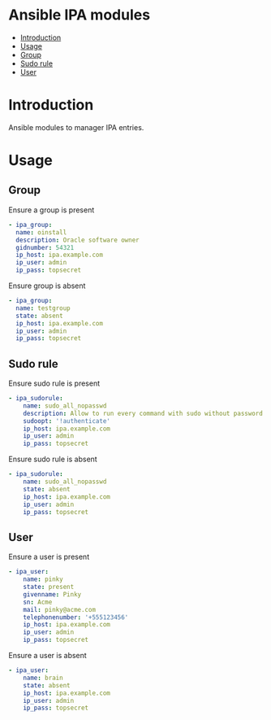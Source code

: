Ansible IPA modules
==========

- [Introduction](#introduction)
- [Usage](#usage)
 - [Group](#group)
 - [Sudo rule](#sudo_rule)
 - [User](#user)

# Introduction
Ansible modules to manager IPA entries.

# Usage

## Group
Ensure a group is present
```yaml
- ipa_group:
  name: oinstall
  description: Oracle software owner
  gidnumber: 54321
  ip_host: ipa.example.com
  ip_user: admin
  ip_pass: topsecret
```

Ensure group is absent
```yaml
- ipa_group:
  name: testgroup
  state: absent
  ip_host: ipa.example.com
  ip_user: admin
  ip_pass: topsecret
```

## Sudo rule
Ensure sudo rule is present
```yaml
- ipa_sudorule:
    name: sudo_all_nopasswd
    description: Allow to run every command with sudo without password
    sudoopt: '!authenticate'
    ip_host: ipa.example.com
    ip_user: admin
    ip_pass: topsecret
```

Ensure sudo rule is absent
```yaml
- ipa_sudorule:
    name: sudo_all_nopasswd
    state: absent
    ip_host: ipa.example.com
    ip_user: admin
    ip_pass: topsecret
```


## User
Ensure a user is present
```yaml
- ipa_user:
    name: pinky
    state: present
    givenname: Pinky
    sn: Acme
    mail: pinky@acme.com
    telephonenumber: '+555123456'
    ip_host: ipa.example.com
    ip_user: admin
    ip_pass: topsecret
```

Ensure a user is absent
```yaml
- ipa_user:
    name: brain
    state: absent
    ip_host: ipa.example.com
    ip_user: admin
    ip_pass: topsecret
```
